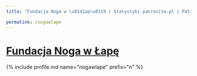 ```yaml
---
title: "Fundacja Noga w \u0141ap\u0119 | Statystyki patronite.pl | Patromierz"

permalink: /nogawlape
---
```


# [Fundacja Noga w Łapę](https://patronite.pl/nogawlape)

{% include profile.md name="nogawlape" prefix="n" %}
